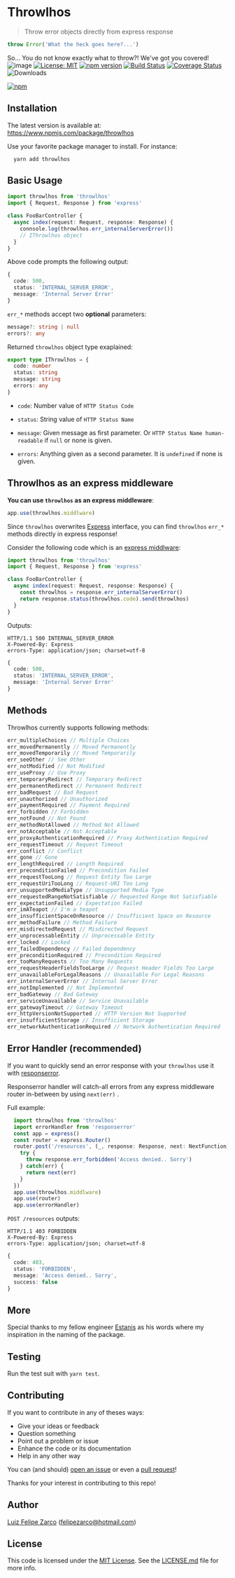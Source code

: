 # Throwlhos

> Throw error objects directly from express response

```typescript
throw Error('What the heck goes here?...')
```
So... You do not know exactly what to throw?! We've got you covered!
![image](https://user-images.githubusercontent.com/11004919/186556459-a515de65-2adc-43b7-a2fc-1eb0a2be076c.png)
[![License: MIT](https://img.shields.io/badge/License-MIT-blue.svg)](https://opensource.org/licenses/MIT) [![npm version](https://badge.fury.io/js/throwlhos.svg)](https://badge.fury.io/js/felipezarco%2Fthrowlhos) [![Build Status](https://travis-ci.org/felipezarco/throwlhos.svg?branch=master)](https://travis-ci.org/felipezarco/throwlhos) [![Coverage Status](https://coveralls.io/repos/github/felipezarco/throwlhos/badge.svg?branch=master)](https://coveralls.io/github/felipezarco/throwlhos?branch=master) ![Downloads](https://img.shields.io/npm/dw/throwlhos)

[![npm](https://nodei.co/npm/throwlhos.png)](https://www.npmjs.com/package/throwlhos)

## Installation

The latest version is available at: https://www.npmjs.com/package/throwlhos

Use your favorite package manager to install. For instance: 

```
  yarn add throwlhos
```

## Basic Usage

```typescript
import throwlhos from 'throwlhos'
import { Request, Response } from 'express'

class FooBarController {
  async index(request: Request, response: Response) {
    connsole.log(throwlhos.err_internalServerError())
    // IThrowlhos object
  }
}
```

Above code prompts the following output:
```typescript
{
  code: 500,
  status: 'INTERNAL_SERVER_ERROR',
  message: 'Internal Server Error'
} 
```

`err_*` methods accept two **optional** parameters:
```typescript
message?: string | null
errors?: any
```

Returned `throwlhos` object type exaplained:

````typescript
export type IThrowlhos = {
  code: number
  status: string
  message: string
  errors: any
}
````
* `code`: Number value of `HTTP Status Code`

* `status`: String value of `HTTP Status Name`

* `message`: Given message as first parameter. Or `HTTP Status Name human-readable` if `null` or none is given.

* `errors`: Anything given as a second parameter. It is `undefined` if none is given.

## Throwlhos as an express middleware

**You can use `throwlhos` as an express middleware**:

```typescript
app.use(throwlhos.middlware)
```

Since `throwlhos` overwrites [Express](https://www.npmjs.com/package/express) interface, you can find `throwlhos` `err_*` methods directly in express response! 

Consider the following code which is an [express middlware](https://expressjs.com/en/guide/writing-middleware.html):

```typescript
import throwlhos from 'throwlhos'
import { Request, Response } from 'express'

class FooBarController {
  async index(request: Request, response: Response) {
    const throwlhos = response.err_internalServerError()
    return response.status(throwlhos.code).send(throwlhos)
  }
}
```

Outputs:
```
HTTP/1.1 500 INTERNAL_SERVER_ERROR
X-Powered-By: Express
errors-Type: application/json; charset=utf-8
```
```typescript
{
  code: 500,
  status: 'INTERNAL_SERVER_ERROR',
  message: 'Internal Server Error'
} 
```

## Methods

Throwlhos currently supports following methods:

````typescript
err_multipleChoices // Multiple Choices
err_movedPermanently // Moved Permanently
err_movedTemporarily // Moved Temporarily
err_seeOther // See Other
err_notModified // Not Modified
err_useProxy // Use Proxy
err_temporaryRedirect // Temporary Redirect
err_permanentRedirect // Permanent Redirect
err_badRequest // Bad Request
err_unauthorized // Unauthorized
err_paymentRequired // Payment Required
err_forbidden // Forbidden
err_notFound // Not Found
err_methodNotAllowed // Method Not Allowed
err_notAcceptable // Not Acceptable
err_proxyAuthenticationRequired // Proxy Authentication Required
err_requestTimeout // Request Timeout
err_conflict // Conflict
err_gone // Gone
err_lengthRequired // Length Required
err_preconditionFailed // Precondition Failed
err_requestTooLong // Request Entity Too Large
err_requestUriTooLong // Request-URI Too Long
err_unsupportedMediaType // Unsupported Media Type
err_requestedRangeNotSatisfiable // Requested Range Not Satisfiable
err_expectationFailed // Expectation Failed
err_imATeapot // I'm a teapot
err_insufficientSpaceOnResource // Insufficient Space on Resource
err_methodFailure // Method Failure
err_misdirectedRequest // Misdirected Request
err_unprocessableEntity // Unprocessable Entity
err_locked // Locked
err_failedDependency // Failed Dependency
err_preconditionRequired // Precondition Required
err_tooManyRequests // Too Many Requests
err_requestHeaderFieldsTooLarge // Request Header Fields Too Large
err_unavailableForLegalReasons // Unavailable For Legal Reasons
err_internalServerError // Internal Server Error
err_notImplemented // Not Implemented
err_badGateway // Bad Gateway
err_serviceUnavailable // Service Unavailable
err_gatewayTimeout // Gateway Timeout
err_httpVersionNotSupported // HTTP Version Not Supported
err_insufficientStorage // Insufficient Storage
err_networkAuthenticationRequired // Network Authentication Required
````

## Error Handler (recommended)

If you want to quickly send an error response with your `throwlhos` use it with [responserror](https://www.npmjs.com/package/throwlhos).

Responserror handler will catch-all errors from any express middleware router in-between by using `next(err)` .

Full example:

```typescript
  import throwlhos from 'throwlhos'
  import errorHandler from 'responserror'
  const app = express()
  const router = express.Router()
  router.post('/resources', (_, response: Response, next: NextFunction) => {
    try {
      throw response.err_forbidden('Access denied.. Sorry')
    } catch(err) {
      return next(err)
    }
  })
  app.use(throwlhos.middlware)
  app.use(router)
  app.use(errorHandler)
```

`POST /resources` outputs:
```
HTTP/1.1 403 FORBIDDEN
X-Powered-By: Express
errors-Type: application/json; charset=utf-8
```
```typescript
{
  code: 403,
  status: 'FORBIDDEN',
  message: 'Access denied.. Sorry',
  success: false
}
```

## More

Special thanks to my fellow engineer [Estanis](https://github.com/Christopher-Estanis) as his words where my inspiration in the naming of the package.

## Testing

Run the test suit with `yarn test`.

## Contributing

If you want to contribute in any of theses ways:

- Give your ideas or feedback
- Question something
- Point out a problem or issue
- Enhance the code or its documentation
- Help in any other way

You can (and should) [open an issue](https://github.com/felipezarco/throwlhos/issues/new) or even a [pull request](https://github.com/felipezarco/throwlhos/compare)!

Thanks for your interest in contributing to this repo!

## Author

[Luiz Felipe Zarco](https://github.com/felipezarco) (felipezarco@hotmail.com)

## License

This code is licensed under the [MIT License](https://github.com/felipezarco/throwlhos/blob/master/LICENSE.md). See the [LICENSE.md](https://github.com/felipezarco/throwlhos/blob/master/LICENSE.md) file for more info.
